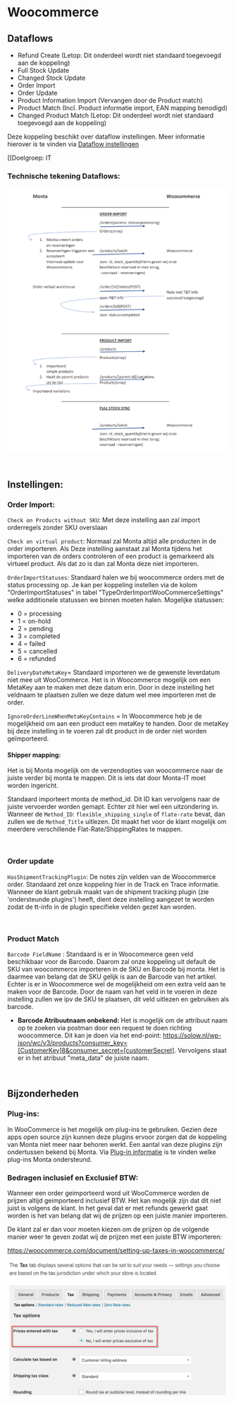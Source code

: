 # Woocommerce

## Dataflows
- Refund Create (Letop: Dit onderdeel wordt niet standaard toegevoegd aan de koppeling)
- Full Stock Update
- Changed Stock Update
- Order Import
- Order Update
- Product Information Import (Vervangen door de Product match)
- Product Match (Incl. Product informatie import, EAN mapping benodigd)
- Changed Product Match (Letop: Dit onderdeel wordt niet standaard toegevoegd aan de koppeling)

Deze koppeling beschikt over dataflow instellingen. Meer informatie hierover is te vinden via [Dataflow instellingen](../../../../Algemene-informatie/Koppelingen/1.-Koppelingen-dataflow/Dataflow-Settings)


[[Doelgroep: IT
### Technische tekening Dataflows:
![MicrosoftTeams-image.png](../../../../Attachments/MicrosoftTeams-image-48de986a-5767-4cc7-ac41-94dac6bf7c29.png)



<Br>


## Instellingen:

### Order Import:

`Check on Products without SKU`: Met deze instelling aan zal import orderregels zonder SKU overslaan

`Check on virtual product`: Normaal zal Monta altijd alle producten in de order importeren. Als Deze instelling aanstaat zal Monta tijdens het importeren van de orders controleren of een product is gemarkeerd als virtueel product. Als dat zo is dan zal Monta deze niet importeren.

`OrderImportStatuses`: Standaard halen we bij woocommerce orders met de status processing op.
Je kan per koppeling instellen via de kolom "OrderImportStatuses" in tabel "TypeOrderImportWooCommerceSettings" welke additionele statussen we binnen moeten halen.
Mogelijke statussen:
- 0 = processing
- 1 = on-hold
- 2 = pending
- 3 = completed
- 4 = failed
- 5 = cancelled
- 6 = refunded

`DeliveryDateMetaKey`= Standaard importeren we de gewenste leverdatum niet mee uit WooCommerce. Het is in Woocommerce mogelijk om een MetaKey aan te maken met deze datum erin. Door in deze instelling het veldnaam te plaatsen zullen we deze datum wel mee importeren met de order.

`IgnoreOrderLineWhenMetaKeyContains` = In Woocommerce heb je de mogelijkheid om aan een product een metaKey te handen. Door de metaKey bij deze instelling in te voeren zal dit product in de order niet worden geïmporteerd.


#### Shipper mapping:

Het is bij Monta mogelijk om de verzendopties van woocommerce naar de juiste verder bij monta te mappen. Dit is iets dat door Monta-IT moet worden ingericht.

Standaard importeert monta de method_id. Dit ID kan vervolgens naar de juiste vervoerder worden gemapt. Echter zit hier wel een uitzondering in. Wanneer de `Method_ID`: `flexible_shipping_single` of  `flate-rate` bevat, dan zullen we de `Method_Title` uitlezen. Dit maakt het voor de klant mogelijk om meerdere verschillende Flat-Rate/ShippingRates te mappen.

<br>

### Order update
`HasShipmentTrackingPlugin`: De notes zijn velden van de Woocommerce order. Standaard zet onze koppeling hier in de Track en Trace informatie. Wanneer de klant gebruik maakt van de shipment tracking plugin (zie 'ondersteunde plugins') heeft, dient deze instelling aangezet te worden zodat de tt-info in de plugin specifieke velden gezet kan worden.

<br>

### Product Match

`Barcode FieldName` : Standaard is er in Woocommerce geen veld beschikbaar voor de Barcode. Daarom zal onze koppeling uit default de SKU van woocommerce importeren in de SKU en Barcode bij monta. Het is daarmee van belang dat de SKU gelijk is aan de Barcode van het artikel. Echter is er in Woocommerce wel de mogelijkheid om een extra veld aan te maken voor de Barcode. Door de naam van het veld in te voeren in deze instelling zullen we ipv de SKU te plaatsen, dit veld uitlezen en gebruiken als barcode.





- **Barcode Atribuutnaam onbekend:** Het is mogelijk om de attribuut naam op te zoeken via postman door een request te doen richting woocommerce. Dit kan je doen via het end-point: https://solow.nl/wp-json/wc/v3/products?consumer_key=[CustomerKey]8&consumer_secret=[customerSecret]. Vervolgens staat er in het atribuut "meta_data" de juiste naam.




<br>

## Bijzonderheden

### Plug-ins:
In WooCommerce is het mogelijk om plug-ins te gebruiken. Gezien deze apps open source zijn kunnen deze plugins ervoor zorgen dat de koppeling van Monta niet meer naar behoren werkt. Een aantal van deze plugins zijn ondertussen bekend bij Monta. Via [Plug-in informatie](../../../../Algemene-informatie/Koppelingen/2.-Platformen/Woocommerce/Woocommerce-ondersteunde-plugins) is te vinden welke plug-ins Monta ondersteund.

### Bedragen inclusief en Exclusief BTW:

Wanneer een order geimporteerd word uit WooCommerce worden de prijzen altijd geimporteerd inclusief BTW. Het kan mogelijk zijn dat dit niet juist is volgens de klant. In het geval dat er met refunds gewerkt gaat worden is het van belang dat wij de prijzen op een juiste manier importeren.

De klant zal er dan voor moeten kiezen om de prijzen op de volgende manier weer te geven zodat wij de prijzen met een juiste BTW importeren:

https://woocommerce.com/document/setting-up-taxes-in-woocommerce/


![WooCommerce BTW instelling.png](../../../../Attachments/WooCommerce%20BTW%20instelling-0e0d79be-3dc7-4c3d-9d9a-a346a13ad28d.png)






